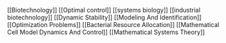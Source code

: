 [[Biotechnology]]
[[Optimal control]]
[[systems biology]]
[[industrial biotechnology]]
[[Dynamic Stability]]
[[Modeling And Identification]]
[[Optimization Problems]]
[[Bacterial Resource Allocation]]
[[Mathematical Cell Model Dynamics And Control]]
[[Mathematical Systems Theory]]
